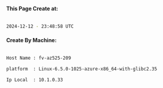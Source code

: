 
   
#### This Page Create at:

```bash

2024-12-12 - 23:48:58 UTC

```

#### Create By Machine:

```bash

Host Name : fv-az525-209

platform  : Linux-6.5.0-1025-azure-x86_64-with-glibc2.35

Ip Local  : 10.1.0.33

```

